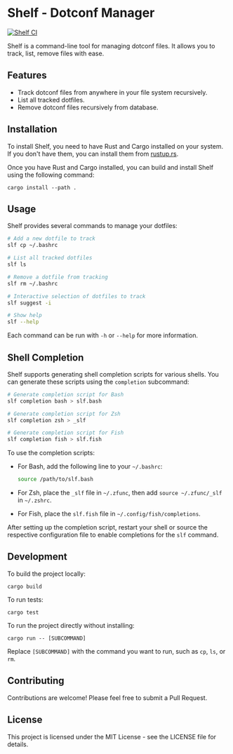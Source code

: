 # Shelf - Dotconf Manager

[![Shelf CI](https://github.com/ab22593k/shelf/actions/workflows/ci.yml/badge.svg)](https://github.com/ab22593k/shelf/actions/workflows/ci.yml)

Shelf is a command-line tool for managing dotconf files. It allows you to track, list, remove files with ease.

## Features

- Track dotconf files from anywhere in your file system recursively.
- List all tracked dotfiles.
- Remove dotconf files recursively from database.

## Installation

To install Shelf, you need to have Rust and Cargo installed on your system. If you don't have them, you can install them from [rustup.rs](https://rustup.rs/).

Once you have Rust and Cargo installed, you can build and install Shelf using the following command:

```
cargo install --path .
```
## Usage

Shelf provides several commands to manage your dotfiles:

```bash
# Add a new dotfile to track
slf cp ~/.bashrc

# List all tracked dotfiles
slf ls

# Remove a dotfile from tracking
slf rm ~/.bashrc

# Interactive selection of dotfiles to track
slf suggest -i

# Show help
slf --help
```

Each command can be run with `-h` or `--help` for more information.

## Shell Completion

Shelf supports generating shell completion scripts for various shells. You can generate these scripts using the `completion` subcommand:

```bash
# Generate completion script for Bash
slf completion bash > slf.bash

# Generate completion script for Zsh
slf completion zsh > _slf

# Generate completion script for Fish
slf completion fish > slf.fish
```

To use the completion scripts:

- For Bash, add the following line to your `~/.bashrc`:

  ```bash
  source /path/to/slf.bash
  ```

- For Zsh, place the `_slf` file in `~/.zfunc`, then add `source ~/.zfunc/_slf` in `~/.zshrc`.

- For Fish, place the `slf.fish` file in `~/.config/fish/completions`.

After setting up the completion script, restart your shell or source the respective configuration file to enable completions for the `slf` command.

## Development

To build the project locally:

```
cargo build
```

To run tests:

```
cargo test
```
To run the project directly without installing:

```
cargo run -- [SUBCOMMAND]
```

Replace `[SUBCOMMAND]` with the command you want to run, such as `cp`, `ls`, or `rm`.

## Contributing

Contributions are welcome! Please feel free to submit a Pull Request.

## License

This project is licensed under the MIT License - see the LICENSE file for details.
